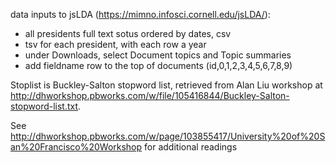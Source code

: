 
data inputs to jsLDA (https://mimno.infosci.cornell.edu/jsLDA/):
- all presidents full text sotus ordered by dates, csv
- tsv for each president, with each row a year
- under Downloads, select Document topics and Topic summaries
- add fieldname row to the top of documents (id,0,1,2,3,4,5,6,7,8,9)

Stoplist is Buckley-Salton stopword list, retrieved from Alan Liu workshop at <http://dhworkshop.pbworks.com/w/file/105416844/Buckley-Salton-stopword-list.txt>. 

See <http://dhworkshop.pbworks.com/w/page/103855417/University%20of%20San%20Francisco%20Workshop> for additional readings